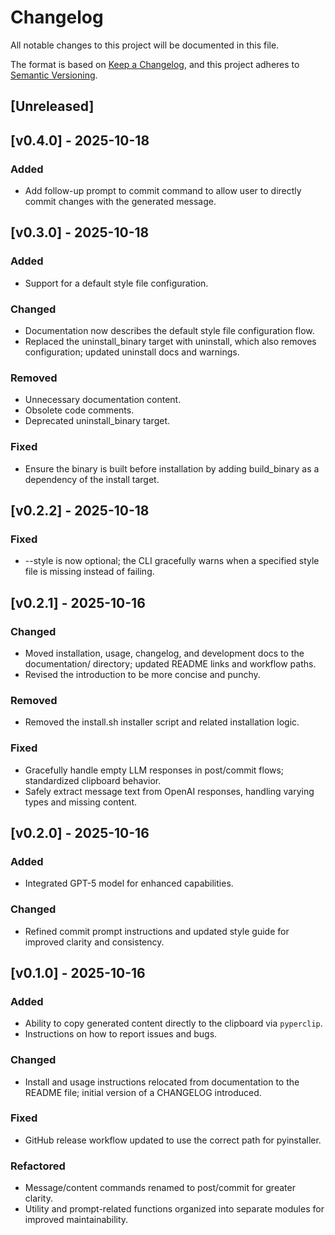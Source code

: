 # Changelog

All notable changes to this project will be documented in this file.

The format is based on [Keep a Changelog](https://keepachangelog.com/en/1.0.0/),
and this project adheres to [Semantic Versioning](https://semver.org/spec/v2.0.0.html).

## [Unreleased]

## [v0.4.0] - 2025-10-18

### Added

- Add follow-up prompt to commit command to allow user to directly commit changes with the generated message.

## [v0.3.0] - 2025-10-18

### Added

- Support for a default style file configuration.

### Changed

- Documentation now describes the default style file configuration flow.
- Replaced the uninstall_binary target with uninstall, which also removes configuration; updated uninstall docs and warnings.

### Removed

- Unnecessary documentation content.
- Obsolete code comments.
- Deprecated uninstall_binary target.

### Fixed

- Ensure the binary is built before installation by adding build_binary as a dependency of the install target.

## [v0.2.2] - 2025-10-18

### Fixed

- --style is now optional; the CLI gracefully warns when a specified style file is missing instead of failing.

## [v0.2.1] - 2025-10-16

### Changed

- Moved installation, usage, changelog, and development docs to the documentation/ directory; updated README links and workflow paths.
- Revised the introduction to be more concise and punchy.

### Removed

- Removed the install.sh installer script and related installation logic.

### Fixed

- Gracefully handle empty LLM responses in post/commit flows; standardized clipboard behavior.
- Safely extract message text from OpenAI responses, handling varying types and missing content.

## [v0.2.0] - 2025-10-16

### Added

- Integrated GPT-5 model for enhanced capabilities.

### Changed

- Refined commit prompt instructions and updated style guide for improved clarity and consistency.

## [v0.1.0] - 2025-10-16

### Added

- Ability to copy generated content directly to the clipboard via `pyperclip`.
- Instructions on how to report issues and bugs.

### Changed

- Install and usage instructions relocated from documentation to the README file; initial version of a CHANGELOG introduced.

### Fixed

- GitHub release workflow updated to use the correct path for pyinstaller.

### Refactored

- Message/content commands renamed to post/commit for greater clarity.
- Utility and prompt-related functions organized into separate modules for improved maintainability.
